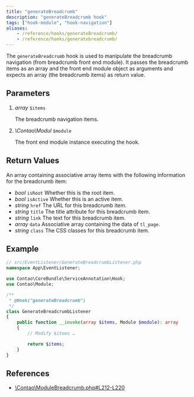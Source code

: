 ```yaml
---
title: "generateBreadcrumb"
description: "generateBreadcrumb hook"
tags: ["hook-module", "hook-navigation"]
aliases:
    - /reference/hooks/generateBreadcrumb/
    - /reference/hooks/generatebreadcrumb/
---
```



The `generateBreadcrumb` hook is used to manipulate the breadcrumb navigation 
(from breadcrumb front end module). It passes the breadcrumb items as an array
and the front end module object as arguments and expects an array (the breadcrumb
items) as return value.


## Parameters

1. *array* `$items`

    The breadcrumb navigation items.

2. *\Contao\Modul* `$module`

    The front end module instance executing the hook.


## Return Values

An array containing associative array items with the following information
for the breadcrumb item:

* *bool* `isRoot` Whether this is the root item.
* *bool* `isActive` Whether this is an active item.
* *string* `href` The URL for this breadcrumb item.
* *string* `title` The title attribute for this breadcrumb item.
* *string* `link` The text for this breadcrumb item.
* *array* `data` Associative array containing the data of `tl_page`.
* *string* `class` The CSS classes for this breadcrumb item.


## Example

```php
// src/EventListener/GenerateBreadcrumbListener.php
namespace App\EventListener;

use Contao\CoreBundle\ServiceAnnotation\Hook;
use Contao\Module;

/**
 * @Hook("generateBreadcrumb")
 */
class GenerateBreadcrumbListener
{
    public function __invoke(array $items, Module $module): array
    {
        // Modify $items …

        return $items;
    }
}
```


## References

* [\Contao\ModuleBreadcrumb.php#L212-L220](https://github.com/contao/contao/blob/4.7.6/core-bundle/src/Resources/contao/modules/ModuleBreadcrumb.php#L212-L220)
